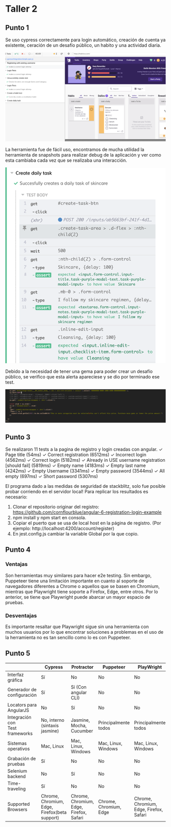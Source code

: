 # Taller 2

## Punto 1

Se uso cypress correctamente para login automático, creación de cuenta ya existente, ceración de un desafío público, un habito y una actividad diaria.

![Cypress](/images/cypress0.png)

La herramienta fue de fácil uso, encontramos de mucha utilidad la herramienta de snapshots para realizar debug de la aplicación y ver como esta cambiaba cada vez que se realizaba una interacción.

![Cypress](/images/cypress2.png)

Debido a la necesidad de tener una gema para poder crear un desafío público, se verifico que esta alerta apareciese y se dio por terminado ese test.

![Cypress](/images/cypress1.png)

## Punto 3

Se realizaron 11 tests a la pagina de registro y login creadas con angular.
    ✓ Page title (54ms)
    ✓ Correct registration (6512ms)
    ✓ Incorrect login (4562ms)
    ✓ Correct login (5182ms)
    ✓ Already in USE username registration [should fail] (5819ms)
    ✓ Empty name (4183ms)
    ✓ Empty last name (4242ms)
    ✓ Empty Username (3341ms)
    ✓ Empty password (3544ms)
    ✓ All empty (697ms)
    ✓ Short password (5307ms)

El programa dado a las medidas de seguridad de stackblitz, solo fue posible probar corriendo en el servidor local! 
Para replicar los resultados es necesario:
1. Clonar el repositorio originar del registro: https://github.com/cornflourblue/angular-6-registration-login-example
2. npm install y npm start en consola.
3. Copiar el puerto que se usa de local host en la página de registro. (Por ejemplo: http://localhost:4200/account/register)
4. En jest.config.js cambiar la variable Global por la que copio.

## Punto 4
### Ventajas
Son herramientas muy similares para hacer e2e testing. Sin embargo, Puppeteer tiene una limitación importante en cuanto al soporte de navegadores diferentes a Chrome o aquellos que se basen en Chromium, mientras que Playwright tiene soporte a Firefox, Edge, entre otros. Por lo anterior, se tiene que Playwright puede abarcar un mayor espacio de pruebas.
### Desventajas
Es importante resaltar que Playwright sigue sin una herramienta con muchos usuarios por lo que encontrar soluciones a problemas en el uso de la herramienta no es tan sencillo como lo es con Puppeteer.

## Punto 5

|                                     | Cypress                            | Protractor                   | Puppeteer                | PlayWright      |
|-------------------------------------|------------------------------------|------------------------------|--------------------------|-----------------|
| Interfaz gráfica                    | Sí                                 | No                           | No                       | No |
| Generador de <br>configuración      | Sí                                 | Sí (Con angular <br>CLI)     | No                       | No |
| Locators para <br>AngularJS         | No                                 | Sí                           | No                       | No |
| Integración con <br>Test frameworks | No, interno <br>(sintaxis jasmine) | Jasmine, Mocha, <br>Cucumber | Principalmente <br>todos | Principalmente <br>todos |
| Sistemas operativos                 | Mac, Linux                         | Mac, Linux, <br>Windows      | Mac, Linux, <br>Windows  | Mac, Linux, <br>Windows  |
| Grabación de pruebas                | Sí                                 | No                           | No                       | No |
| Selenium backend                    | No                                 | Sí                           | No                       | No |
| Time-traveling                      | Sí                                 | No                           | No                       | No |
| Supported Browsers                      | Chrome, Chromium, Edge, Firefox(beta support)                             | Chrome, Chromium, Edge, Firefox, Safari                          | Chrome, Chromium, Edge                       | Chrome, Chromium, Edge, Firefox, Safari  |
